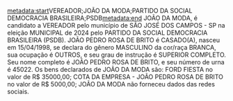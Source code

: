 <metadata:start>VEREADOR;JOÃO DA MODA;PARTIDO DA SOCIAL DEMOCRACIA BRASILEIRA;PSDB<metadata:end>
JOÃO DA MODA, é candidato a VEREADOR pelo município de SÃO JOSÉ DOS CAMPOS - SP na eleição MUNICIPAL de 2024 pelo PARTIDO DA SOCIAL DEMOCRACIA BRASILEIRA (PSDB). JOÃO PEDRO ROSA DE BRITO é CASADO(A), nasceu em 15/04/1998, se declara do gênero MASCULINO da cor/raça BRANCA, sua ocupação é OUTROS, e seu grau de instrução é SUPERIOR COMPLETO. Seu nome completo é JOÃO PEDRO ROSA DE BRITO, e seu número de urna é 45022.
Os bens declarados de JOÃO DA MODA são: FORD FIESTA  no valor de R$ 35000,00; COTA DA EMPRESA - JOÃO PEDRO ROSA DE BRITO no valor de R$ 5000,00; 
JOÃO DA MODA não forneceu dados das redes sociais.